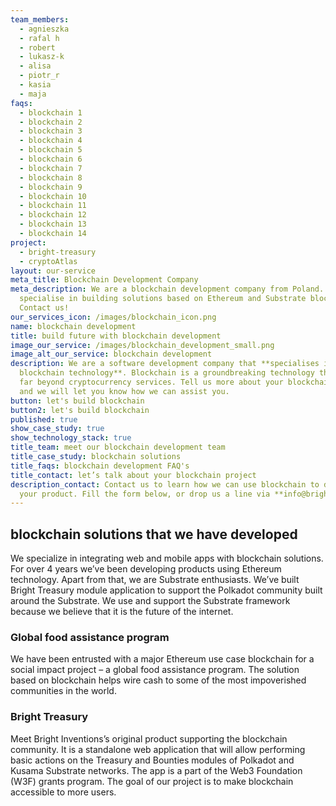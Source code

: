 ```yaml
---
team_members:
  - agnieszka
  - rafal h
  - robert
  - lukasz-k
  - alisa
  - piotr_r
  - kasia
  - maja
faqs:
  - blockchain 1
  - blockchain 2
  - blockchain 3
  - blockchain 4
  - blockchain 5
  - blockchain 6
  - blockchain 7
  - blockchain 8
  - blockchain 9
  - blockchain 10
  - blockchain 11
  - blockchain 12
  - blockchain 13
  - blockchain 14
project:
  - bright-treasury
  - cryptoAtlas
layout: our-service
meta_title: Blockchain Development Company
meta_description: We are a blockchain development company from Poland. We
  specialise in building solutions based on Ethereum and Substrate blockchain.
  Contact us!
our_services_icon: /images/blockchain_icon.png
name: blockchain development
title: build future with blockchain development
image_our_service: /images/blockchain_development_small.png
image_alt_our_service: blockchain development
description: We are a software development company that **specialises in
  blockchain technology**. Blockchain is a groundbreaking technology that goes
  far beyond cryptocurrency services. Tell us more about your blockchain project
  and we will let you know how we can assist you.
button: let's build blockchain
button2: let's build blockchain
published: true
show_case_study: true
show_technology_stack: true
title_team: meet our blockchain development team
title_case_study: blockchain solutions
title_faqs: blockchain development FAQ's
title_contact: let’s talk about your blockchain project
description_contact: Contact us to learn how we can use blockchain to develop
  your product. Fill the form below, or drop us a line via **info@bright.dev**.
---
```

## blockchain solutions that we have developed

We specialize in integrating web and mobile apps with blockchain solutions. For over 4 years we’ve been developing products using Ethereum technology. Apart from that, we are Substrate enthusiasts. We’ve built Bright Treasury module application to support the Polkadot community built around the Substrate. We use and support the Substrate framework because we believe that it is the future of the internet. 

### Global food assistance program 

We have been entrusted with a major Ethereum use case blockchain for a social impact project – a global food assistance program. The solution based on blockchain helps wire cash to some of the most impoverished communities in the world.

### Bright Treasury

Meet Bright Inventions’s original product supporting the blockchain community. It is a standalone web application that will allow performing basic actions on the Treasury and Bounties modules of Polkadot and Kusama Substrate networks. The app is a part of the Web3 Foundation (W3F) grants program. The goal of our project is to make blockchain accessible to more users.